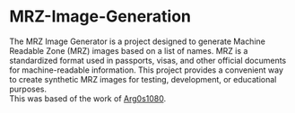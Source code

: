 # MRZ-Image-Generation
The MRZ Image Generator is a project designed to generate Machine Readable Zone (MRZ) images based on a list of names. MRZ is a standardized format used in passports, visas, and other official documents for machine-readable information. This project provides a convenient way to create synthetic MRZ images for testing, development, or educational purposes.  
This was based of the work of [Arg0s1080](https://github.com/Arg0s1080/mrz).
